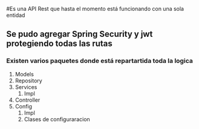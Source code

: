 #Es una API Rest que hasta el momento está funcionando con una sola entidad
## Se pudo agregar Spring Security y jwt protegiendo todas las rutas
### Existen varios paquetes donde está repartartida toda la logica
1. Models
2. Repository
3. Services
   1. Impl
4. Controller
5. Config
   1. Impl
   2. Clases de configuraracion